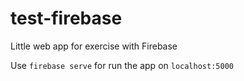 # test-firebase
Little web app for exercise with Firebase  

Use `firebase serve` for run the app on `localhost:5000`
